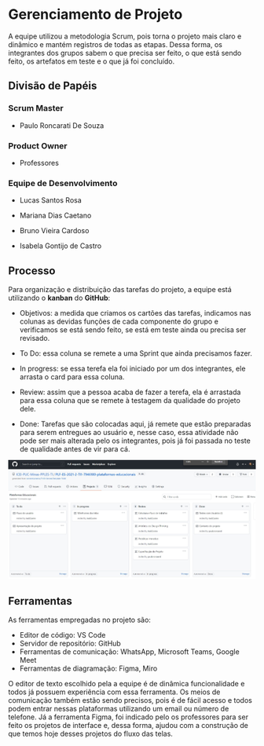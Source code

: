 # Gerenciamento de Projeto

A equipe utilizou a metodologia Scrum, pois torna o projeto mais claro e dinâmico e mantém registros de todas as etapas. Dessa forma, os integrantes dos grupos sabem o que precisa ser feito, o que está sendo feito, os artefatos em teste e o que já foi concluído.

## Divisão de Papéis

### Scrum Master

* Paulo Roncarati De Souza

### Product Owner

* Professores

### Equipe de Desenvolvimento

* Lucas Santos Rosa

* Mariana Dias Caetano

* Bruno Vieira Cardoso

* Isabela Gontijo de Castro

## Processo

Para organização e distribuição das tarefas do projeto, a equipe está utilizando o **kanban** do **GitHub**:

* Objetivos: a medida que criamos os cartões das tarefas, indicamos nas colunas as devidas funções de cada componente do grupo e verificamos se está sendo feito, se está em teste ainda ou precisa ser revisado.


* To Do: essa coluna se remete a uma Sprint que ainda precisamos fazer.


* In progress: se essa terefa ela foi iniciado por um dos integrantes, ele arrasta o card para essa coluna.

* Review: assim que a pessoa acaba de fazer a terefa, ela é arrastada para essa coluna que se remete à testagem da qualidade do projeto dele.

* Done: Tarefas que são colocadas aqui, já remete que estão preparadas para serem entregues ao usuário e, nesse caso, essa atividade não pode ser mais alterada pelo os integrantes, pois já foi passada no teste de qualidade antes de vir para cá.

![Kanban GitHub](images/img_kanban_atualizado.jpg)

## Ferramentas

As ferramentas empregadas no projeto são:

* Editor de código: VS Code
* Servidor de repositório: GitHub
* Ferramentas de comunicação: WhatsApp, Microsoft Teams, Google Meet
* Ferramentas de diagramação: Figma, Miro

O editor de texto escolhido pela a equipe é de dinâmica funcionalidade e todos já possuem experiência com essa ferramenta. Os meios de comunicação também estão sendo precisos, pois é de fácil acesso e todos podem entrar nessas plataformas utilizando um email ou número de telefone. Já a ferramenta Figma, foi indicado pelo os professores para ser feito os projetos de interface e, dessa forma, ajudou com a construção de que temos hoje desses projetos do fluxo das telas.
